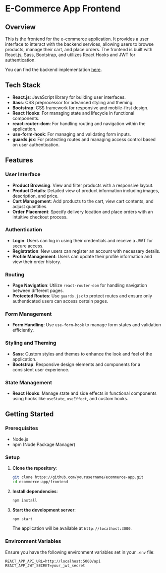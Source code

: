 # E-Commerce App Frontend

## Overview

This is the frontend for the e-commerce application. It provides a user interface to interact with the backend services, allowing users to browse products, manage their cart, and place orders. The frontend is built with React.js, Sass, Bootstrap, and utilizes React Hooks and JWT for authentication.

You can find the backend implementation [here](https://github.com/AhmedMaherElSaeidi/Electrify-NodeJS).

## Tech Stack

- **React.js**: JavaScript library for building user interfaces.
- **Sass**: CSS preprocessor for advanced styling and theming.
- **Bootstrap**: CSS framework for responsive and mobile-first design.
- **React Hooks**: For managing state and lifecycle in functional components.
- **react-router-dom**: For handling routing and navigation within the application.
- **use-form-hook**: For managing and validating form inputs.
- **guards.jsx**: For protecting routes and managing access control based on user authentication.

## Features

### User Interface
- **Product Browsing**: View and filter products with a responsive layout.
- **Product Details**: Detailed view of product information including images, description, and price.
- **Cart Management**: Add products to the cart, view cart contents, and adjust quantities.
- **Order Placement**: Specify delivery location and place orders with an intuitive checkout process.

### Authentication
- **Login**: Users can log in using their credentials and receive a JWT for secure access.
- **Registration**: New users can register an account with necessary details.
- **Profile Management**: Users can update their profile information and view their order history.

### Routing
- **Page Navigation**: Utilize `react-router-dom` for handling navigation between different pages.
- **Protected Routes**: Use `guards.jsx` to protect routes and ensure only authenticated users can access certain pages.

### Form Management
- **Form Handling**: Use `use-form-hook` to manage form states and validation efficiently.

### Styling and Theming
- **Sass**: Custom styles and themes to enhance the look and feel of the application.
- **Bootstrap**: Responsive design elements and components for a consistent user experience.

### State Management
- **React Hooks**: Manage state and side effects in functional components using hooks like `useState`, `useEffect`, and custom hooks.

## Getting Started

### Prerequisites

- Node.js
- npm (Node Package Manager)

### Setup

1. **Clone the repository**:
    ```bash
    git clone https://github.com/yourusername/ecommerce-app.git
    cd ecommerce-app/frontend
    ```

2. **Install dependencies**:
    ```bash
    npm install
    ```

3. **Start the development server**:
    ```bash
    npm start
    ```

   The application will be available at `http://localhost:3000`.

### Environment Variables

Ensure you have the following environment variables set in your `.env` file:

```plaintext
REACT_APP_API_URL=http://localhost:5000/api
REACT_APP_JWT_SECRET=your_jwt_secret
